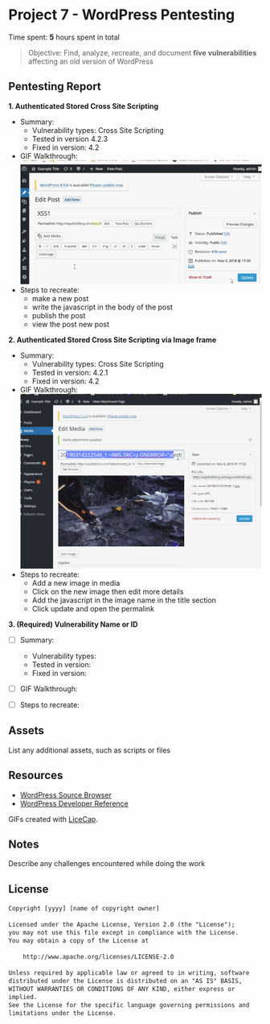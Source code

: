 # Project 7 - WordPress Pentesting

Time spent: **5** hours spent in total

> Objective: Find, analyze, recreate, and document **five vulnerabilities** affecting an old version of WordPress

## Pentesting Report

**1. Authenticated Stored Cross Site Scripting**
  - Summary: 
    - Vulnerability types: Cross Site Scripting
    - Tested in version 4.2.3
    - Fixed in version: 4.2
  - GIF Walkthrough:
  ![](./xss1.gif)
  - Steps to recreate: 
	- make a new post
	- write the javascript in the body of the post
	- publish the post
	- view the post new post

**2. Authenticated Stored Cross Site Scripting via Image frame**
  - Summary: 
    - Vulnerability types: Cross Site Scripting
    - Tested in version: 4.2.1
    - Fixed in version: 4.2
  - GIF Walkthrough:
  ![](./xss2.gif)
  - Steps to recreate:
	- Add a new image in media
	- Click on the new image then edit more details
	- Add the javascript in the image name in the title section
	- Click update and open the permalink

**3. (Required) Vulnerability Name or ID**
  - [ ] Summary: 
    - Vulnerability types:
    - Tested in version:
    - Fixed in version: 
  - [ ] GIF Walkthrough: 
  - [ ] Steps to recreate: 


## Assets

List any additional assets, such as scripts or files

## Resources

- [WordPress Source Browser](https://core.trac.wordpress.org/browser/)
- [WordPress Developer Reference](https://developer.wordpress.org/reference/)

GIFs created with [LiceCap](http://www.cockos.com/licecap/).

## Notes

Describe any challenges encountered while doing the work

## License

    Copyright [yyyy] [name of copyright owner]

    Licensed under the Apache License, Version 2.0 (the "License");
    you may not use this file except in compliance with the License.
    You may obtain a copy of the License at

        http://www.apache.org/licenses/LICENSE-2.0

    Unless required by applicable law or agreed to in writing, software
    distributed under the License is distributed on an "AS IS" BASIS,
    WITHOUT WARRANTIES OR CONDITIONS OF ANY KIND, either express or implied.
    See the License for the specific language governing permissions and
    limitations under the License.